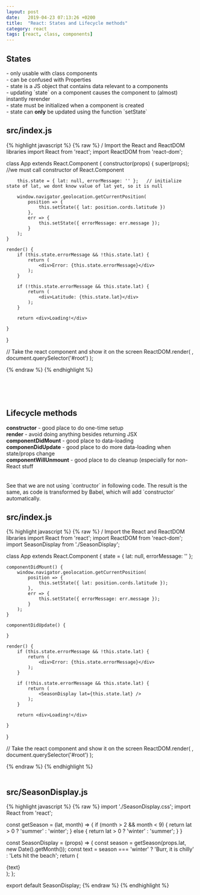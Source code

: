 ```yaml
---
layout: post
date:   2019-04-23 07:13:26 +0200
title:  "React: States and Lifecycle methods"
category: react
tags: [react, class, components]
---
```


<h2>States</h2>
- only usable with class components <br />
- can be confused with Properties <br />
- state is a JS object that contains data relevant to a components <br />
- updating `state` on a component causes the component to (almost) instantly rerender <br />
- state must be initialized when a component is created <br />
- state can <b>only</b> be updated using the function `setState`


<h2>src/index.js</h2>
{% highlight javascript %}
{% raw %}
/ Import the React and ReactDOM libraries
import React from 'react';
import ReactDOM from 'react-dom';

class App extends React.Component {
	constructor(props) {
		super(props);     //we must call constructor of React.Component

		this.state = { lat: null, errorMessage: '' };   // initialize state of lat, we dont know value of lat yet, so it is null

		window.navigator.geolocation.getCurrentPosition(
			position => {
				this.setState({ lat: position.cords.latitude })
			},
			err => {
				this.setState({ errorMessage: err.message });
			}
		);
	}

	render() {
		if (this.state.errorMessage && !this.state.lat) {
			return (
				<div>Error: {this.state.errorMessage}</div>
			);
		}

		if (!this.state.errorMessage && this.state.lat) {
			return (
				<div>Latitude: {this.state.lat}</div>
			);
		}

		return <div>Loading!</div>

	}
}

// Take the react component and show it on the screen
ReactDOM.render(
	<App />,
	document.querySelector('#root')
);


{% endraw %}
{% endhighlight %}

<br /><br /><br />

<h2>Lifecycle methods</h2>
<b>constructor</b> - good place to do one-time setup <br />
<b>render</b> - avoid doing anything besides returning JSX<br />
<b>componentDidMount</b> - good place to data-loading<br />
<b>componenDidUpdate</b> - good place to do more data-loading when state/props change<br />
<b>componentWillUnmount</b> - good place to do cleanup (especially for non-React stuff<br />
	<br /><br />
See that we are not using `contructor` in following code. The result is the same, as code is transformed by Babel, which will add `constructor` automatically.

<h2>src/index.js</h2>
{% highlight javascript %}
{% raw %}
/ Import the React and ReactDOM libraries
import React from 'react';
import ReactDOM from 'react-dom';
import SeasonDisplay from './SeasonDisplay';

class App extends React.Component {
	state = { lat: null, errorMessage: '' };

	componentDidMount() {
		window.navigator.geolocation.getCurrentPosition(
			position => {
				this.setState({ lat: position.cords.latitude });
			},
			err => {
				this.setState({ errorMessage: err.message });
			}
		);
	}

	componentDidUpdate() {

	}

	render() {
		if (this.state.errorMessage && !this.state.lat) {
			return (
				<div>Error: {this.state.errorMessage}</div>
			);
		}

		if (!this.state.errorMessage && this.state.lat) {
			return (
				<SeasonDisplay lat={this.state.lat} />
			);
		}

		return <div>Loading!</div>

	}
}

// Take the react component and show it on the screen
ReactDOM.render(
	<App />,
	document.querySelector('#root')
);

{% endraw %}
{% endhighlight %}
<br /><br />

<h2>src/SeasonDisplay.js</h2>
{% highlight javascript %}
{% raw %}
import './SeasonDisplay.css';
import React from 'react';

const getSeason = (lat, month) => {
	if (month > 2 && month < 9) {
		return lat > 0 ? 'summer' : 'winter';
	} else {
		return lat > 0 ? 'winter' : 'summer';
 	}
}

const SeasonDisplay = (props) => {
	const season = getSeason(props.lat, new Date().getMonth());
	const text = season === 'winter' ? 'Burr, it is chilly' : 'Lets hit the beach';
	return (
		<div>
			{text}
		</div>
	);
};

export default SeasonDisplay;
{% endraw %}
{% endhighlight %}
